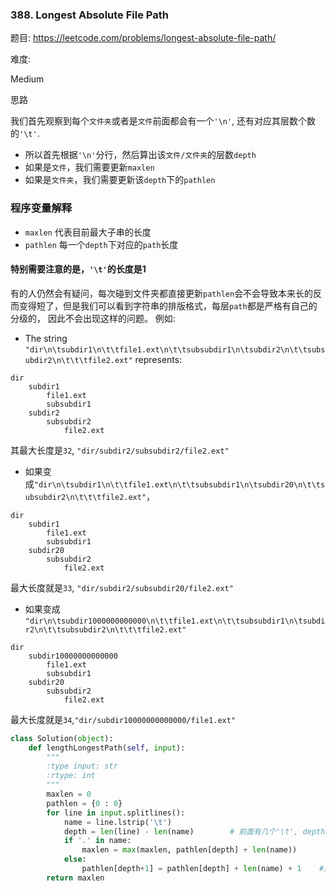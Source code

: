 ### 388. Longest Absolute File Path


题目:
<https://leetcode.com/problems/longest-absolute-file-path/>


难度:

Medium



思路

我们首先观察到每个```文件夹```或者是```文件```前面都会有一个```'\n'```, 还有对应其层数个数的```'\t'```. 
- 所以首先根据```'\n'```分行，然后算出该```文件/文件夹```的层数```depth```
- 如果是```文件```，我们需要更新```maxlen```
- 如果是```文件夹```，我们需要更新该```depth```下的```pathlen```

### 程序变量解释

- ```maxlen``` 代表目前最大子串的长度
- ```pathlen``` 每一个```depth```下对应的```path```长度

#### 特别需要注意的是，```'\t'```的长度是1
有的人仍然会有疑问，每次碰到文件夹都直接更新```pathlen```会不会导致本来长的反而变得短了，但是我们可以看到字符串的排版格式，每层```path```都是严格有自己的分级的，
因此不会出现这样的问题。
例如:
- The string ```"dir\n\tsubdir1\n\t\tfile1.ext\n\t\tsubsubdir1\n\tsubdir2\n\t\tsubsubdir2\n\t\t\tfile2.ext"``` represents:
```
dir
    subdir1
        file1.ext
        subsubdir1
    subdir2
        subsubdir2
            file2.ext
```  
其最大长度是```32```, ```"dir/subdir2/subsubdir2/file2.ext"```

- 如果变成```"dir\n\tsubdir1\n\t\tfile1.ext\n\t\tsubsubdir1\n\tsubdir20\n\t\tsubsubdir2\n\t\t\tfile2.ext"```，

```
dir
    subdir1
        file1.ext
        subsubdir1
    subdir20
        subsubdir2
            file2.ext
```

最大长度就是```33```,
```"dir/subdir2/subsubdir20/file2.ext"```


- 如果变成
```"dir\n\tsubdir1000000000000\n\t\tfile1.ext\n\t\tsubsubdir1\n\tsubdir2\n\t\tsubsubdir2\n\t\t\tfile2.ext"```

```
dir
    subdir10000000000000
        file1.ext
        subsubdir1
    subdir20
        subsubdir2
            file2.ext
```

最大长度就是```34```,```"dir/subdir10000000000000/file1.ext"```
         

```python
class Solution(object):
    def lengthLongestPath(self, input):
        """
        :type input: str
        :rtype: int
        """
        maxlen = 0
        pathlen = {0 : 0}
        for line in input.splitlines():
            name = line.lstrip('\t')
            depth = len(line) - len(name)        # 前面有几个'\t', depth就是几
            if '.' in name:
                maxlen = max(maxlen, pathlen[depth] + len(name))
            else:
                pathlen[depth+1] = pathlen[depth] + len(name) + 1    #加1是为了加上'\t'的长度
        return maxlen
```


